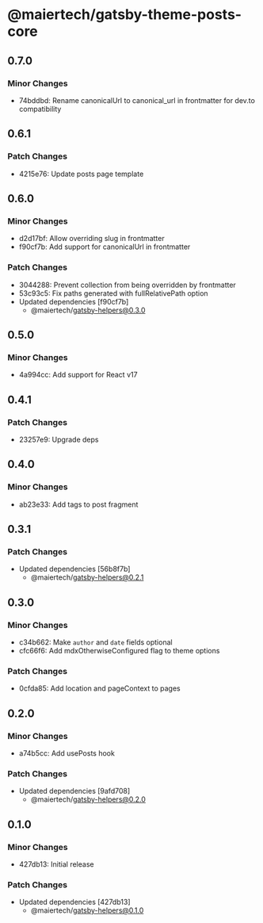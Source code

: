 # @maiertech/gatsby-theme-posts-core

## 0.7.0

### Minor Changes

- 74bddbd: Rename canonicalUrl to canonical_url in frontmatter for dev.to
  compatibility

## 0.6.1

### Patch Changes

- 4215e76: Update posts page template

## 0.6.0

### Minor Changes

- d2d17bf: Allow overriding slug in frontmatter
- f90cf7b: Add support for canonicalUrl in frontmatter

### Patch Changes

- 3044288: Prevent collection from being overridden by frontmatter
- 53c93c5: Fix paths generated with fullRelativePath option
- Updated dependencies [f90cf7b]
  - @maiertech/gatsby-helpers@0.3.0

## 0.5.0

### Minor Changes

- 4a994cc: Add support for React v17

## 0.4.1

### Patch Changes

- 23257e9: Upgrade deps

## 0.4.0

### Minor Changes

- ab23e33: Add tags to post fragment

## 0.3.1

### Patch Changes

- Updated dependencies [56b8f7b]
  - @maiertech/gatsby-helpers@0.2.1

## 0.3.0

### Minor Changes

- c34b662: Make `author` and `date` fields optional
- cfc66f6: Add mdxOtherwiseConfigured flag to theme options

### Patch Changes

- 0cfda85: Add location and pageContext to pages

## 0.2.0

### Minor Changes

- a74b5cc: Add usePosts hook

### Patch Changes

- Updated dependencies [9afd708]
  - @maiertech/gatsby-helpers@0.2.0

## 0.1.0

### Minor Changes

- 427db13: Initial release

### Patch Changes

- Updated dependencies [427db13]
  - @maiertech/gatsby-helpers@0.1.0
